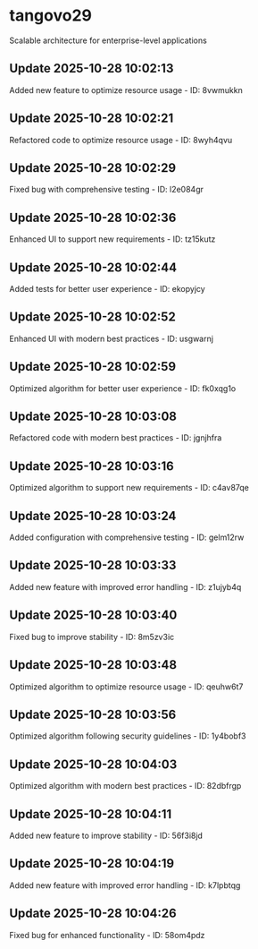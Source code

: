 # tangovo29
Scalable architecture for enterprise-level applications

## Update 2025-10-28 10:02:13
Added new feature to optimize resource usage - ID: 8vwmukkn


## Update 2025-10-28 10:02:21
Refactored code to optimize resource usage - ID: 8wyh4qvu


## Update 2025-10-28 10:02:29
Fixed bug with comprehensive testing - ID: l2e084gr


## Update 2025-10-28 10:02:36
Enhanced UI to support new requirements - ID: tz15kutz


## Update 2025-10-28 10:02:44
Added tests for better user experience - ID: ekopyjcy


## Update 2025-10-28 10:02:52
Enhanced UI with modern best practices - ID: usgwarnj


## Update 2025-10-28 10:02:59
Optimized algorithm for better user experience - ID: fk0xqg1o


## Update 2025-10-28 10:03:08
Refactored code with modern best practices - ID: jgnjhfra


## Update 2025-10-28 10:03:16
Optimized algorithm to support new requirements - ID: c4av87qe


## Update 2025-10-28 10:03:24
Added configuration with comprehensive testing - ID: gelm12rw


## Update 2025-10-28 10:03:33
Added new feature with improved error handling - ID: z1ujyb4q


## Update 2025-10-28 10:03:40
Fixed bug to improve stability - ID: 8m5zv3ic


## Update 2025-10-28 10:03:48
Optimized algorithm to optimize resource usage - ID: qeuhw6t7


## Update 2025-10-28 10:03:56
Optimized algorithm following security guidelines - ID: 1y4bobf3


## Update 2025-10-28 10:04:03
Optimized algorithm with modern best practices - ID: 82dbfrgp


## Update 2025-10-28 10:04:11
Added new feature to improve stability - ID: 56f3i8jd


## Update 2025-10-28 10:04:19
Added new feature with improved error handling - ID: k7lpbtqg


## Update 2025-10-28 10:04:26
Fixed bug for enhanced functionality - ID: 58om4pdz

